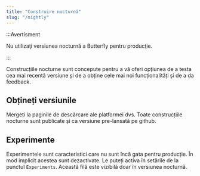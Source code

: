 ```yaml
---
title: "Construire nocturnă"
slug: "/nightly"
---
```


:::Avertisment

Nu utilizaţi versiunea nocturnă a Butterfly pentru producţie.

:::

Construcțiile nocturne sunt concepute pentru a vă oferi opțiunea de a testa cea mai recentă versiune și de a obține cele mai noi funcționalități și de a da feedback.

## Obțineți versiunile

Mergeți la paginile de descărcare ale platformei dvs. Toate construcțiile nocturne sunt publicate și ca versiune pre-lansată pe github.

## Experimente

Experimentele sunt caracteristici care nu sunt încă gata pentru producție. În mod implicit acestea sunt dezactivate. Le puteți activa în setările de la punctul `Experiments`. Această filă este vizibilă doar în versiunea nocturnă.
